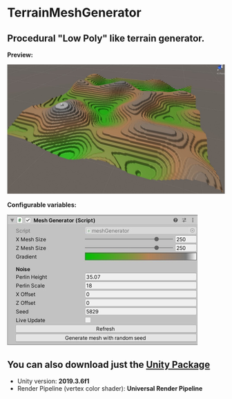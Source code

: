 # TerrainMeshGenerator
## Procedural "Low Poly" like terrain generator.

__Preview:__

![screenshotMesh](screenshots/screenshotMesh.jpg)

__Configurable variables:__

![screenshotInspector](screenshots/screenshotInspector.jpg)

## You can also download just the [Unity Package](ProceduralMeshTerrain.unitypackage)

- Unity version: **2019.3.6f1**
- Render Pipeline (vertex color shader): **Universal Render Pipeline**
